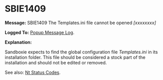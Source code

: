 # SBIE1409

**Message:** SBIE1409 The Templates.ini file cannot be opened _[xxxxxxxx]_

**Logged To:** [Popup Message Log](PopupMessageLog.md).

**Explanation:**

Sandboxie expects to find the global configuration file _Templates.ini_ in its installation folder. This file should be considered a stock part of the installation and should not be edited or removed.

See also: [Nt Status Codes](NtStatusCodes.md).
